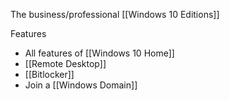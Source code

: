 The business/professional [[Windows 10 Editions]]

Features
- All features of [[Windows 10 Home]]
- [[Remote Desktop]]
- [[Bitlocker]]
- Join a [[Windows Domain]]

